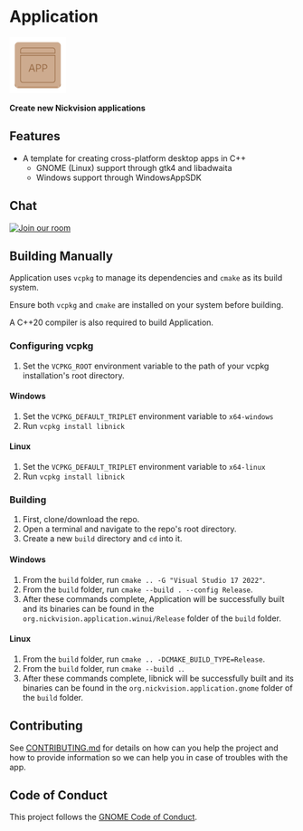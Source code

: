 # Application
<img src="resources/org.nickvision.application.svg" width="100" height="100"/>

 **Create new Nickvision applications**

## Features
- A template for creating cross-platform desktop apps in C++
    - GNOME (Linux) support through gtk4 and libadwaita
    - Windows support through WindowsAppSDK

## Chat
<a href='https://matrix.to/#/#nickvision:matrix.org'><img width='140' alt='Join our room' src='https://user-images.githubusercontent.com/17648453/196094077-c896527d-af6d-4b43-a5d8-e34a00ffd8f6.png'/></a>

## Building Manually
Application uses `vcpkg` to manage its dependencies and `cmake` as its build system.

Ensure both `vcpkg` and `cmake` are installed on your system before building.

A C++20 compiler is also required to build Application.

### Configuring vcpkg
1. Set the `VCPKG_ROOT` environment variable to the path of your vcpkg installation's root directory.
#### Windows
1. Set the `VCPKG_DEFAULT_TRIPLET` environment variable to `x64-windows`
1. Run `vcpkg install libnick`
#### Linux
1. Set the `VCPKG_DEFAULT_TRIPLET` environment variable to `x64-linux`
1. Run `vcpkg install libnick`

### Building
1. First, clone/download the repo.
1. Open a terminal and navigate to the repo's root directory.
1. Create a new `build` directory and `cd` into it. 
#### Windows
1. From the `build` folder, run `cmake .. -G "Visual Studio 17 2022"`.
1. From the `build` folder, run `cmake --build . --config Release`.
1. After these commands complete, Application will be successfully built and its binaries can be found in the `org.nickvision.application.winui/Release` folder of the `build` folder.
#### Linux
1. From the `build` folder, run `cmake .. -DCMAKE_BUILD_TYPE=Release`.
1. From the `build` folder, run `cmake --build .`.
1. After these commands complete, libnick will be successfully built and its binaries can be found in the `org.nickvision.application.gnome` folder of the `build` folder.

## Contributing

See [CONTRIBUTING.md](CONTRIBUTING.md) for details on how can you help the project and how to provide information so we can help you in case of troubles with the app.

## Code of Conduct

This project follows the [GNOME Code of Conduct](https://wiki.gnome.org/Foundation/CodeOfConduct).
